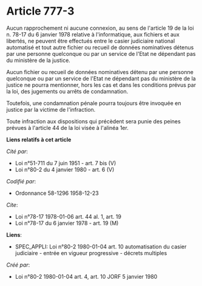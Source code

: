 # Article 777-3

Aucun rapprochement ni aucune connexion, au sens de l'article 19 de la loi n. 78-17 du 6 janvier 1978 relative à
l'informatique, aux fichiers et aux libertés, ne peuvent être effectués entre le casier judiciaire national automatisé et
tout autre fichier ou recueil de données nominatives détenus par une personne quelconque ou par un service de l'Etat ne
dépendant pas du ministère de la justice.

Aucun fichier ou recueil de données nominatives détenu par une personne quelconque ou par un service de l'Etat ne dépendant
pas du ministère de la justice ne pourra mentionner, hors les cas et dans les conditions prévus par la loi, des jugements ou
arrêts de condamnation.

Toutefois, une condamnation pénale pourra toujours être invoquée en justice par la victime de l'infraction.

Toute infraction aux dispositions qui précèdent sera punie des peines prévues à l'article 44 de la loi visée à l'alinéa 1er.

**Liens relatifs à cet article**

_Cité par_:

  - Loi n°51-711 du 7 juin 1951 - art. 7 bis (V)
  - Loi n°80-2 du 4 janvier 1980  - art. 6 (V)

_Codifié par_:

  - Ordonnance 58-1296 1958-12-23

_Cite_:

  - Loi n°78-17 1978-01-06 art. 44 al. 1, art. 19
  - Loi n°78-17 du 6 janvier 1978 - art. 19 (M)

**Liens**:

  - SPEC_APPLI: Loi n°80-2 1980-01-04 art. 10 automatisation du casier judiciaire - entrée en vigueur progressive - décrets multiples

_Créé par_:

  - Loi n°80-2 1980-01-04 art. 4, art. 10 JORF 5 janvier 1980
